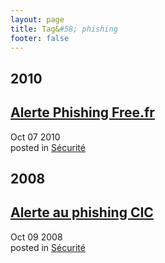 ```yaml
---
layout: page
title: Tag&#58; phishing
footer: false
---
```


<div id="blog-archives" class="category">
<h2>2010</h2>

<article>
<h1><a href="/2010/10/07/alerte-phishing-free-fr/index.html">Alerte Phishing Free.fr</a></h1>
<time datetime="2010-10-07T00:00:00-06:00" pubdate><span class='month'>Oct</span> <span class='day'>07</span> <span class='year'>2010</span></time>
<footer>
<span class="categories">posted in 
<a href='/categories/sécurité/'>Sécurité</a></span>
</footer>
</article>
<h2>2008</h2>

<article>
<h1><a href="/2008/10/09/alerte-au-phishing-cic/index.html">Alerte au phishing CIC</a></h1>
<time datetime="2008-10-09T00:00:00-06:00" pubdate><span class='month'>Oct</span> <span class='day'>09</span> <span class='year'>2008</span></time>
<footer>
<span class="categories">posted in 
<a href='/categories/sécurité/'>Sécurité</a></span>
</footer>
</article>
</div>
